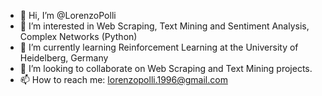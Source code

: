 - 👋 Hi, I’m @LorenzoPolli
- 👀 I’m interested in Web Scraping, Text Mining and Sentiment Analysis, Complex Networks (Python) 
- 🌱 I’m currently learning Reinforcement Learning at the University of Heidelberg, Germany 
- 🤝 I’m looking to collaborate on Web Scraping and Text Mining projects.
- 📫 How to reach me: lorenzopolli.1996@gmail.com
